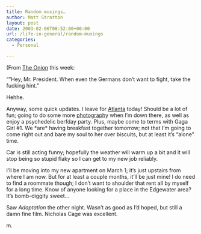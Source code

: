 ```yaml
---
title: Random musings…
author: Matt Stratton
layout: post
date: 2003-02-06T08:52:00+00:00
url: /life-in-general/random-musings
categories:
  - Personal

---
```

(From [The Onion][1] this week:

&#8220;&#8221;Hey, Mr. President. When even the Germans don&#8217;t want to fight, take the fucking hint.&#8221;

Hehhe.

Anyway, some quick updates. I leave for [Atlanta][2] today! Should be a lot of fun; going to do some more [photography][3] when I&#8217;m down there, as well as enjoy a psychedelic berfday party. Plus, maybe come to terms with Gaga Girl #1. We \*are\* having breakfast together tomorrow; not that I&#8217;m going to come right out and bare my soul to her over biscuits, but at least it&#8217;s &#8220;alone&#8221; time.

Car is still acting funny; hopefully the weather will warm up a bit and it will stop being so stupid flaky so I can get to my new job reliably.

I&#8217;ll be moving into my new apartment on March 1; it&#8217;s just upstairs from where I am now. But for at least a couple months, it&#8217;ll be just mine! I do need to find a roommate though; I don&#8217;t want to shoulder that rent all by myself for a long time. Know of anyone looking for a place in the Edgewater area? It&#8217;s bomb-diggity sweet&#8230;

Saw _Adaptation_ the other night. Wasn&#8217;t as good as I&#8217;d hoped, but still a damn fine film. Nicholas Cage was excellent.

m.

 [1]: http://www.theonion.com
 [2]: http://www.jivinjoules.com/jet.htm
 [3]: http://photography.mattstratton.com
